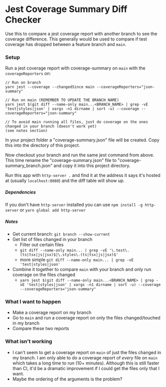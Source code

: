 # Jest Coverage Summary Diff Checker

Use this to compare a jest coverage report with another branch to see the coverage difference. This generally would be used to compare if test coverage has dropped between a feature branch and `main`.

### Setup

Run a jest coverage report with coverage-summary on `main` with the `coverageReporters` on:
```
// Run on branch
yarn jest --coverage --changedSince main --coverageReporters="json-summary"

// Run on main (REMEMBER TO UPDATE THE BRANCH NAME)
yarn jest $(git diff --name-only main...<BRANCH_NAME> | grep -vE 'test|styles|json' | xargs -n1 dirname | sort -u) --coverage --coverageReporters="json-summary"

// To avoid main running all files, just do coverage on the ones changed in your branch (doesn't work yet)
(see notes section)
```

In your project folder a "coverage-summary.json" file will be created. Copy this into the directory of this project.

Now checkout your branch and run the same jest command from above. This time rename the "coverage-summary.json" file to "coverage-summary_branch.json" and copy it into this project directory.

Run this app with `http-server .` and find it at the address it says it's hosted at (usually `localhost:8080`) and the diff table will show up.

##### Dependencies

If you don't have `http-server` installed you can use `npm install -g http-server` or `yarn global add http-server`

##### Notes
* Get current branch: `git branch --show-current`
* Get list of files changed in your branch
  - Filter out certain files
  - `git diff --name-only main... | grep -vE '\.test\.(ts|tsx|js|jsx)$|\.styles\.(ts|tsx|js|jsx)$'`
  - more simple `git diff --name-only main... | grep -vE 'test|styles|json'`
* Combine it together to compare `main` with your branch and only run coverage on the files changed
  - `yarn jest $(git diff --name-only main...<BRANCH_NAME> | grep -vE 'test|styles|json' | xargs -n1 dirname | sort -u) --coverage --coverageReporters="json-summary"`


### What I want to happen
- Make a coverage report on my branch
- Go to `main` and run a coverage report on only the files changed/touched in my branch
- Compare these two reports

### What isn't working
- I can't seem to get a coverage report on `main` of just the files changed in my branch. I am only able to do a coverage report of _every_ file on `main` which takes a long time to run (10+ minutes). Although this is still faster than CI, it'd be a dramatic improvement if I could get the files only that I want.
- Maybe the ordering of the arguments is the problem? <this might have been it. Think we solved it>